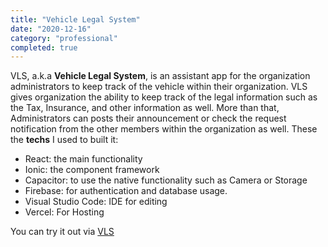 ```yaml
---
title: "Vehicle Legal System"
date: "2020-12-16"
category: "professional"
completed: true
---
```


VLS, a.k.a **Vehicle Legal System**, is an assistant app for the organization administrators to keep track of the vehicle within their organization. VLS gives organization the ability to keep track of the legal information such as the Tax, Insurance, and other information as well. More than that, Administrators can posts their announcement or check the request notification from the other members within the organization as well. These the **techs** I used to built it:

- React: the main functionality
- Ionic: the component framework
- Capacitor: to use the native functionality such as Camera or Storage
- Firebase: for authentication and database usage.
- Visual Studio Code: IDE for editing
- Vercel: For Hosting

You can try it out via [VLS](https://vls.vercel.app)
